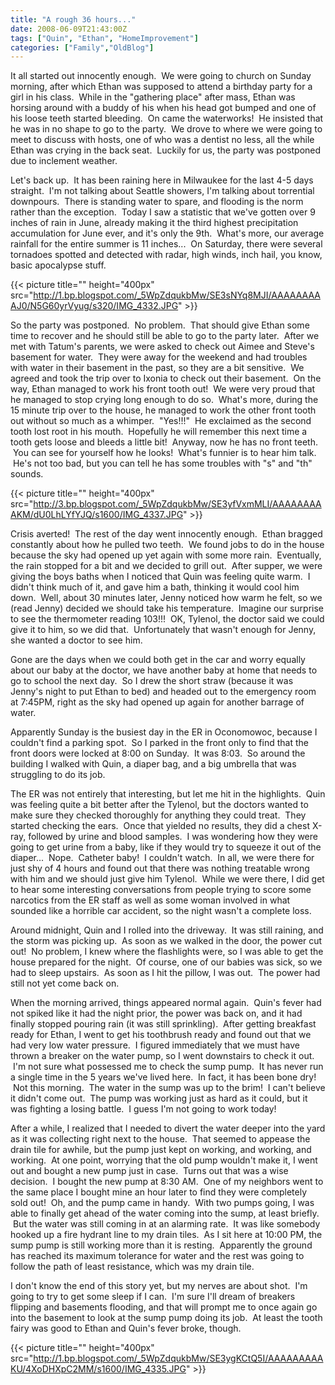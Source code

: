 ```yaml
---
title: "A rough 36 hours..."
date: 2008-06-09T21:43:00Z
tags: ["Quin", "Ethan", "HomeImprovement"]
categories: ["Family","OldBlog"]
---
```


It all started out innocently enough.  We were going to church on Sunday morning, after which Ethan was supposed to attend a birthday party for a girl in his class.  While in the "gathering place" after mass, Ethan was horsing around with a buddy of his when his head got bumped and one of his loose teeth started bleeding.  On came the waterworks!  He insisted that he was in no shape to go to the party.  We drove to where we were going to meet to discuss with hosts, one of who was a dentist no less, all the while Ethan was crying in the back seat.  Luckily for us, the party was postponed due to inclement weather.

Let's back up.  It has been raining here in Milwaukee for the last 4-5 days straight.  I'm not talking about Seattle showers, I'm talking about torrential downpours.  There is standing water to spare, and flooding is the norm rather than the exception.  Today I saw a statistic that we've gotten over 9 inches of rain in June, already making it the third highest precipitation accumulation for June ever, and it's only the 9th.  What's more, our average rainfall for the entire summer is 11 inches...  On Saturday, there were several tornadoes spotted and detected with radar, high winds, inch hail, you know, basic apocalypse stuff.

{{< picture title="" height="400px" src="http://1.bp.blogspot.com/_5WpZdqukbMw/SE3sNYq8MJI/AAAAAAAAAJ0/N5G60yrVyug/s320/IMG_4332.JPG" >}}

So the party was postponed.  No problem.  That should give Ethan some time to recover and he should still be able to go to the party later.  After we met with Tatum's parents, we were asked to check out Aimee and Steve's basement for water.  They were away for the weekend and had troubles with water in their basement in the past, so they are a bit sensitive.  We agreed and took the trip over to Ixonia to check out their basement.  On the way, Ethan managed to work his front tooth out!  We were very proud that he managed to stop crying long enough to do so.  What's more, during the 15 minute trip over to the house, he managed to work the other front tooth out without so much as a whimper.  "Yes!!!"  He exclaimed as the second tooth lost root in his mouth.  Hopefully he will remember this next time a tooth gets loose and bleeds a little bit!  Anyway, now he has no front teeth.  You can see for yourself how he looks!  What's funnier is to hear him talk.  He's not too bad, but you can tell he has some troubles with "s" and "th" sounds.

{{< picture title="" height="400px" src="http://3.bp.blogspot.com/_5WpZdqukbMw/SE3yfVxmMLI/AAAAAAAAAKM/dU0LhLYfYJQ/s1600/IMG_4337.JPG" >}}

Crisis averted!  The rest of the day went innocently enough.  Ethan bragged constantly about how he pulled two teeth.  We found jobs to do in the house because the sky had opened up yet again with some more rain.  Eventually, the rain stopped for a bit and we decided to grill out.  After supper, we were giving the boys baths when I noticed that Quin was feeling quite warm.  I didn't think much of it, and gave him a bath, thinking it would cool him down.  Well, about 30 minutes later, Jenny noticed how warm he felt, so we (read Jenny) decided we should take his temperature.  Imagine our surprise to see the thermometer reading 103!!!  OK, Tylenol, the doctor said we could give it to him, so we did that.  Unfortunately that wasn't enough for Jenny, she wanted a doctor to see him.

Gone are the days when we could both get in the car and worry equally about our baby at the doctor, we have another baby at home that needs to go to school the next day.  So I drew the short straw (because it was Jenny's night to put Ethan to bed) and headed out to the emergency room at 7:45PM, right as the sky had opened up again for another barrage of water.

Apparently Sunday is the busiest day in the ER in Oconomowoc, because I couldn't find a parking spot.  So I parked in the front only to find that the front doors were locked at 8:00 on Sunday.  It was 8:03.  So around the building I walked with Quin, a diaper bag, and a big umbrella that was struggling to do its job.

The ER was not entirely that interesting, but let me hit in the highlights.  Quin was feeling quite a bit better after the Tylenol, but the doctors wanted to make sure they checked thoroughly for anything they could treat.  They started checking the ears.  Once that yielded no results, they did a chest X-ray, followed by urine and blood samples.  I was wondering how they were going to get urine from a baby, like if they would try to squeeze it out of the diaper...  Nope.  Catheter baby!  I couldn't watch.  In all, we were there for just shy of 4 hours and found out that there was nothing treatable wrong with him and we should just give him Tylenol.  While we were there, I did get to hear some interesting conversations from people trying to score some narcotics from the ER staff as well as some woman involved in what sounded like a horrible car accident, so the night wasn't a complete loss.

Around midnight, Quin and I rolled into the driveway.  It was still raining, and the storm was picking up.  As soon as we walked in the door, the power cut out!  No problem, I knew where the flashlights were, so I was able to get the house prepared for the night.  Of course, one of our babies was sick, so we had to sleep upstairs.  As soon as I hit the pillow, I was out.  The power had still not yet come back on.

When the morning arrived, things appeared normal again.  Quin's fever had not spiked like it had the night prior, the power was back on, and it had finally stopped pouring rain (it was still sprinkling).  After getting breakfast ready for Ethan, I went to get his toothbrush ready and found out that we had very low water pressure.  I figured immediately that we must have thrown a breaker on the water pump, so I went downstairs to check it out.  I'm not sure what possessed me to check the sump pump.  It has never run a single time in the 5 years we've lived here.  In fact, it has been bone dry!  Not this morning.  The water in the sump was up to the brim!  I can't believe it didn't come out.  The pump was working just as hard as it could, but it was fighting a losing battle.  I guess I'm not going to work today!

After a while, I realized that I needed to divert the water deeper into the yard as it was collecting right next to the house.  That seemed to appease the drain tile for awhile, but the pump just kept on working, and working, and working.  At one point, worrying that the old pump wouldn't make it, I went out and bought a new pump just in case.  Turns out that was a wise decision.  I bought the new pump at 8:30 AM.  One of my neighbors went to the same place I bought mine an hour later to find they were completely sold out!  Oh, and the pump came in handy.  With two pumps going, I was able to finally get ahead of the water coming into the sump, at least briefly.  But the water was still coming in at an alarming rate.  It was like somebody hooked up a fire hydrant line to my drain tiles.  As I sit here at 10:00 PM, the sump pump is still working more than it is resting.  Apparently the ground has reached its maximum tolerance for water and the rest was going to follow the path of least resistance, which was my drain tile.

I don't know the end of this story yet, but my nerves are about shot.  I'm going to try to get some sleep if I can.  I'm sure I'll dream of breakers flipping and basements flooding, and that will prompt me to once again go into the basement to look at the sump pump doing its job.  At least the tooth fairy was good to Ethan and Quin's fever broke, though.

{{< picture title="" height="400px" src="http://1.bp.blogspot.com/_5WpZdqukbMw/SE3ygKCtQ5I/AAAAAAAAAKU/4XoDHXpC2MM/s1600/IMG_4335.JPG" >}}
